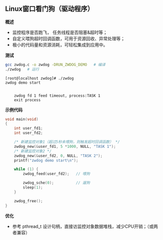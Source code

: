 ## Linux窗口看门狗（驱动程序）
**概述**
* 监控程序是否跑飞， 任务线程是否阻塞&超时等；
* 自定义喂狗超时回调函数，可用于资源回收、异常处理等；
* 极小的代码量和资源消耗，可轻松集成到应用中。

**测试**

``` bash
gcc zwdog.c -o zwdog -DRUN_ZWDOG_DEMO   # 编译
./zwdog   # 运行
```
```
[root@localhost zwdog]# ./zwdog 
zwdog demo start


    zwdog fd 1 feed timeout, process:TASK 1 
    exit process 

```

**示例代码**

``` C
void main(void)
{
    int user_fd1;
    int user_fd2;

    /* 新建监控对象1（超过5秒未喂狗，则触发超时回调函数） */
    zwdog_new(&user_fd1, 5 *1000, NULL, "TASK 1");
    /* 新建监控对象2 */
    zwdog_new(&user_fd2, 0, NULL, "TASK 2");
    printf("zwdog demo start\n");

    while (1) {
        zwdog_feed(user_fd2);   // 喂狗

        zwdog_sche(0);          // 遛狗
        sleep(1);
    }

    zwdog_free();
}
```

**优化**
* 参考 pthread_t 设计句柄，直接访监控对象数据堆栈，减少CPU开销；（或两者兼容）

